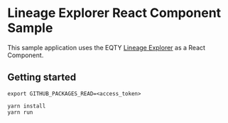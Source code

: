 # Lineage Explorer React Component Sample

This sample application uses the EQTY [Lineage Explorer](https://github.com/eqtylab/integrity-monorepo/pkgs/npm/explorer) as a React Component.

## Getting started

```
export GITHUB_PACKAGES_READ=<access_token>

yarn install
yarn run
```
